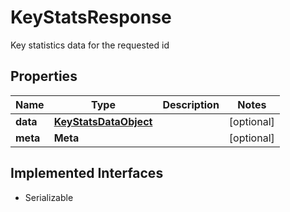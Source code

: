 

# KeyStatsResponse

Key statistics data for the requested id

## Properties

Name | Type | Description | Notes
------------ | ------------- | ------------- | -------------
**data** | [**KeyStatsDataObject**](KeyStatsDataObject.md) |  |  [optional]
**meta** | **Meta** |  |  [optional]


## Implemented Interfaces

* Serializable


